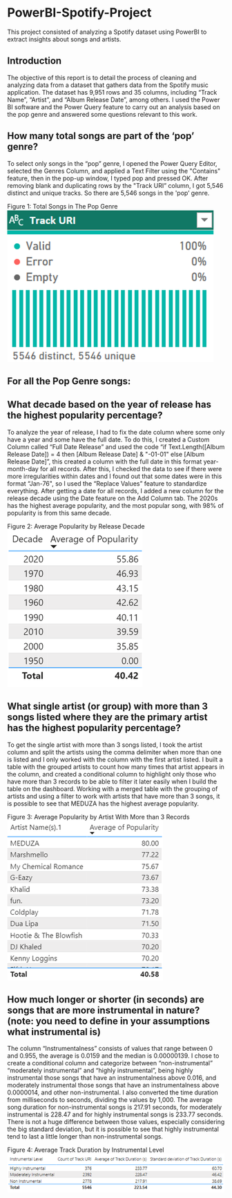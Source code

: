 # PowerBI-Spotify-Project
This project consisted of analyzing a Spotify dataset using PowerBI to extract insights about songs and artists.

## Introduction

The objective of this report is to detail the process of cleaning and analyzing data from a dataset that gathers data from the Spotify music application. The dataset has 9,951 rows and 35 columns, including “Track Name”, “Artist”, and “Album Release Date”, among others. I used the Power BI software and the Power Query feature to carry out an analysis based on the pop genre and answered some questions relevant to this work.

## How many total songs are part of the ‘pop’ genre?

To select only songs in the “pop” genre, I opened the Power Query Editor, selected the Genres Column, and applied a Text Filter using the "Contains" feature, then in the pop-up window, I typed pop and pressed OK. After removing blank and duplicating rows by the "Track URI” column, I got 5,546 distinct and unique tracks. So there are 5,546 songs in the 'pop’ genre.

Figure 1: Total Songs in The Pop Genre
![Dashboard Screenshot](./Spotify1.png)
 

## For all the Pop Genre songs:

## What decade based on the year of release has the highest popularity percentage?

To analyze the year of release, I had to fix the date column where some only have a year and some have the full date. To do this, I created a Custom Column called “Full Date Release” and used the code “if Text.Length([Album Release Date]) = 4 then [Album Release Date] & "-01-01" else [Album Release Date]”, this created a column with the full date in this format year-month-day for all records. After this, I checked the data to see if there were more irregularities within dates and I found out that some dates were in this format “Jan-76", so I used the “Replace Values” feature to standardize everything. 
After getting a date for all records, I added a new column for the release decade using the Date feature on the Add Column tab. 
The 2020s has the highest average popularity, and the most popular song, with 98% of popularity is from this same decade.

Figure 2: Average Popularity by Release Decade
![Dashboard Screenshot](./Spotify2.png) 


## What single artist (or group) with more than 3 songs listed where they are the primary artist has the highest popularity percentage?

To get the single artist with more than 3 songs listed, I took the artist column and split the artists using the comma delimiter when more than one is listed and I only worked with the column with the first artist listed. I built a table with the grouped artists to count how many times that artist appears in the column, and created a conditional column to highlight only those who have more than 3 records to be able to filter it later easily when I build the table on the dashboard. Working with a merged table with the grouping of artists and using a filter to work with artists that have more than 3 songs, it is possible to see that MEDUZA has the highest average popularity.

Figure 3: Average Popularity by Artist With More than 3 Records
![Dashboard Screenshot](./Spotify3.png)
 

## How much longer or shorter (in seconds) are songs that are more instrumental in nature? (note: you need to define in your assumptions what instrumental is)

The column “Instrumentalness” consists of values that range between 0 and 0.955, the average is 0.0159 and the median is 0.00000139. I chose to create a conditional column and categorize between “non-instrumental” “moderately instrumental” and “highly instrumental”, being highly instrumental those songs that have an instrumentalness above 0.016, and moderately instrumental those songs that have an instrumentalness above 0.0000014, and other non-instrumental. I also converted the time duration from milliseconds to seconds, dividing the values by 1,000.
The average song duration for non-instrumental songs is 217.91 seconds, for moderately instrumental is 228.47 and for highly instrumental songs is 233.77 seconds. There is not a huge difference between those values, especially considering the big standard deviation, but it is possible to see that highly instrumental tend to last a little longer than non-instrumental songs. 

Figure 4: Average Track Duration by Instrumental Level
![Dashboard Screenshot](./Spotify4.png)
 

